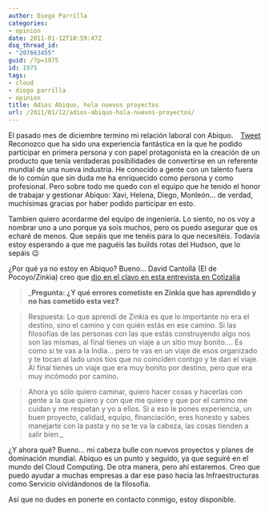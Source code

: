 ```yaml
---
author: Diego Parrilla
categories:
- opinion
date: 2011-01-12T10:59:47Z
dsq_thread_id:
- "207663455"
guid: /?p=1975
id: 1975
tags:
- cloud
- diego parrilla
- opinion
title: Adios Abiquo, hola nuevos proyectos
url: /2011/01/12/adios-abiquo-hola-nuevos-proyectos/
---
```


<div style="float: right; margin-left: 10px;">
  <a href="https://twitter.com/share" class="twitter-share-button" data-via="nubeblog" data-hashtags="cloud,diego+parrilla,opinion" data-count="vertical" data-url="/2011/01/12/adios-abiquo-hola-nuevos-proyectos/">Tweet</a>
</div>

El pasado mes de diciembre termino mi relación laboral con Abiquo. Reconozco que ha sido una experiencia fantástica en la que he podido participar en primera persona y con papel protagonista en la creación de un producto que tenía verdaderas posibilidades de convertirse en un referente mundial de una nueva industria. He conocido a gente con un talento fuera de lo común que sin duda me ha enriquecido como persona y como profesional. Pero sobre todo me quedo con el equipo que he tenido el honor de trabajar y gestionar Abiquo: Xavi, Helena, Diego, Monleón&#8230; de verdad, muchísimas gracias por haber podido participar en esto.

Tambien quiero acordarme del equipo de ingeniería. Lo siento, no os voy a nombrar uno a uno porque ya sois muchos, pero os puedo asegurar que os echaré de menos. Que sepáis que me tenéis para lo que necesitéis. Todavía estoy esperando a que me paguéis las builds rotas del Hudson, que lo sepáis 😉

¿Por qué ya no estoy en Abiquo? Bueno&#8230; David Cantollá (El de Pocoyo/Zinkia) creo que [dio en el clavo en esta entrevista en Cotizalia](http://www.cotizalia.com/emprendedores/david-cantolla-vodka-capital-bitoon-20101115-61029.html)

> _**Pregunta: ¿Y qué errores cometiste en Zinkia que has aprendido y no has cometido esta vez?**
  
> Respuesta: Lo que aprendí de Zinkia es que lo importante no era el destino, sino el camino y con quién estás en ese camino. Si las filosofías de las personas con las que estás construyendo algo nos son las mismas, al final tienes un viaje a un sitio muy bonito…. Es como si te vas a la India… pero te vas en un viaje de esos organizado y te tocan al lado unos tíos que no coinciden contigo y te dan el viaje. Al final tienes un viaje que era muy bonito por destino, pero que era muy incómodo por camino.
  
> Ahora yo sólo quiero caminar, quiero hacer cosas y hacerlas con gente a la que quiero y con que me quiere y que por el camino me cuidan y me respetan y yo a ellos. Si a eso le pones experiencia, un buen proyecto, calidad, equipo, financiación, eres honesto y sabes manejarte con la pasta y no se te va la cabeza, las cosas tienden a salir bien._

¿Y ahora qué? Bueno&#8230; mi cabeza bulle con nuevos proyectos y planes de dominación mundial. Abiquo es un punto y seguido, ya que seguiré en el mundo del Cloud Computing. De otra manera, pero ahí estaremos. Creo que puedo ayudar a muchas empresas a dar ese paso hacia las Infraestructuras como Servicio olvidándonos de la filosofia.

Así que no dudes en ponerte en contacto conmigo, estoy disponible.
